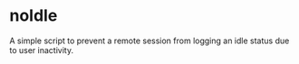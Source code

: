 # noIdle
A simple script to prevent a remote session from logging an idle status due to user inactivity.

